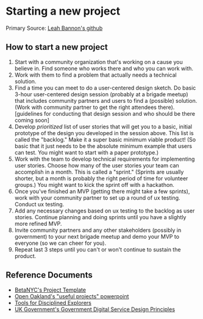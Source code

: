 # Starting a new project

Primary Source: [Leah Bannon's github](https://github.com/leahbannon/old-leah-website/blob/master/_posts/starting-new-project-sketch.md)

## How to start a new project

1. Start with a community organization that's working on a cause you believe in. Find someone who works there and who you can work with.
1. Work with them to find a problem that actually needs a technical solution.
1. Find a time you can meet to do a user-centered design sketch. Do basic 3-hour user-centered design session (probably at a brigade meetup) that includes community partners and users to find a (possible) solution. (Work with community partner to get the right attendees there). [guidelines for conducting that design session and who should be there coming soon]
1. Develop *prioritized* list of user stories that will get you to a basic, initial prototype of the design you developed in the session above. This list is called the "backlog." Make it a super basic minimum viable product! (So basic that it just needs to be the absolute minimum example that users can test. You might want to start with a paper prototype.)
1. Work with the team to develop technical requirements for implementing user stories. Choose how many of the user stories your team can accomplish in a month. This is called a "sprint." (Sprints are usually shorter, but a month is probably the right period of time for volunteer groups.) You might want to kick the sprint off with a hackathon.
1. Once you've finished an MVP (getting there might take a few sprints), work with your community partner to set up a round of ux testing. Conduct ux testing.
1. Add any necessary changes based on ux testing to the backlog as user stories. Continue planning and doing sprints until you have a slightly more refined MVP.
1. Invite community partners and any other stakeholders (possibly in government) to your next brigade meetup and demo your MVP to everyone (so we can cheer for you). 
1. Repeat last 3 steps until you can't or won't continue to sustain the product.

## Reference Documents 

* [BetaNYC's Project Template](https://docs.google.com/a/beta.nyc/document/d/1iPr-UFBaw9MYdFl2uUwtvOxfXsCogqttoCZTx07mfnM/edit#)
* [Open Oakland's "useful projects" powerpoint](http://www.google.com/url?q=http%3A%2F%2Fwww.slideshare.net%2Fevanwolf%2Fdraft-openoakland-product-selection&sa=D&sntz=1&usg=AFQjCNFHcn9CTIpXZ0RBb5i6yKK6RGGk4w)
* [Tools for Disciplined Explorers](https://drive.google.com/file/d/0B98QOZfGax93MmVRQWZ0RldyVDQ/view?usp=sharing)
* [UK Government's Government Digital Service Design Principles](https://www.gov.uk/design-principles)